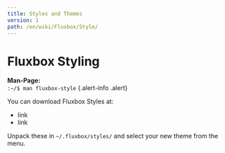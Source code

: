 ```yaml
---
title: Styles and Themes
version: 1
path: /en/wiki/Fluxbox/Style/
---
```

# Fluxbox Styling

**Man-Page:**  
``:~/$ man fluxbox-style``
{.alert-info .alert}

You can download Fluxbox Styles at:
- link
- link

Unpack these in ``~/.fluxbox/styles/`` and select your new theme from the menu.
